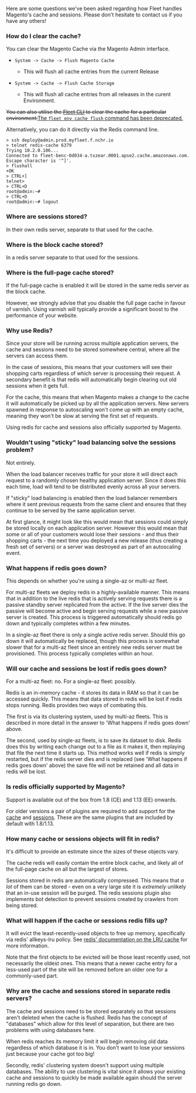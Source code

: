 Here are some questions we've been asked regarding how Fleet handles Magento's
cache and sessions. Please don't hesitate to contact us if you have any others!

### How do I clear the cache?
You can clear the Magento Cache via the Magento Admin interface.

  * `System -> Cache -> Flush Magento Cache`
    * This will flush all cache entries from the current Release

  * `System -> Cache -> Flush Cache Storage`
    * This will flush all cache entries from all releases in the curent Environment.

<del>You can also utilise the [Fleet
CLI](../how-to/manage-environments.md#flushing-caches-for-an-environment) to
clear the cache for a particular environment:</del><ins>The `fleet env cache flush` command has been deprecated.</ins>


Alternatively, you can do it directly via the Redis command line.

```
> ssh deploy@admin.prod.myfleet.f.nchr.io
> telnet redis-cache 6379
Trying 10.2.0.106...
Connected to fleet-benc-0d034-a.txzear.0001.apse2.cache.amazonaws.com.
Escape character is '^]'.
> flushall
+OK
> CTRL+]
telnet>
> CTRL+D
root@admin:~#
> CTRL+D
root@admin:~# logout
```

### Where are sessions stored?
In their own redis server, separate to that used for the cache.


### Where is the block cache stored?
In a redis server separate to that used for the sessions.


### Where is the full-page cache stored?
If the full-page cache is enabled it will be stored in the same
redis server as the block cache.

However, we strongly advise that you disable the full page cache in favour of
varnish. Using varnish will typically provide a significant boost to the
performance of your website.


### Why use Redis?
Since your store will be running across multiple application servers, the cache
and sessions need to be stored somewhere central, where all the servers can
access them.

In the case of sessions, this means that your customers will see their shopping
carts regardless of which server is processing their request. A secondary
benefit is that redis will automatically begin clearing out old sessions when it
gets full.

For the cache, this means that when Magento makes a change to the cache it will
automatically be picked up by all the application servers. New servers spawned
in response to autoscaling won't come up with an empty cache, meaning they won't
be slow at serving the first set of requests.

Using redis for cache and sessions also officially supported by Magento.


### Wouldn't using "sticky" load balancing solve the sessions problem?
Not entirely.

When the load balancer receives traffic for your store it will direct each
request to a randomly chosen healthy application server. Since it does this each
time, load will tend to be distributed evenly across all your servers.

If "sticky" load balancing is enabled then the load balancer remembers where it
sent previous requests from the same client and ensures that they continue to be
served by the same application server.

At first glance, it might look like this would mean that sessions could simply
be stored locally on each application server. However this would mean that some
or all of your customers would lose their sessions - and thus their shopping
carts - the next time you deployed a new release (thus creating a fresh set of
servers) or a server was destroyed as part of an autoscaling event.



### What happens if redis goes down?
This depends on whether you're using a single-az or multi-az fleet.

For multi-az fleets we deploy redis in a highly-available manner. This means
that in addition to the live redis that is actively serving requests there is
a passive standby server replicated from the active. If the live server dies the
passive will become active and begin serving requests while a new passive server
is created. This process is triggered automatically should redis go down and
typically completes within a few minutes.

In a single-az fleet there is only a single active redis server. Should this go
down it will automatically be replaced, though this process is somewhat slower
that for a multi-az fleet since an entirely new redis server must be
provisioned. This process typically completes within an hour.


### Will our cache and sessions be lost if redis goes down?
For a multi-az fleet: no. For a single-az fleet: possibly.

Redis is an in-memory cache - it stores its data in RAM so that it can be
accessed quickly. This means that data stored in redis will be lost if redis
stops running. Redis provides two ways of combating this.

The first is via its clustering system, used by multi-az fleets. This is
described in more detail in the answer to 'What happens if redis goes down'
above.

The second, used by single-az fleets, is to save its dataset to disk. Redis does
this by writing each change out to a file as it makes it, then replaying that
file the next time it starts up. This method works well if redis is simply
restarted, but if the redis server dies and is replaced (see 'What happens if
redis goes down' above) the save file will not be retained and all data in redis
will be lost.

### Is redis officially supported by Magento?
Support is available out of the box from 1.8 (CE) and 1.13 (EE) onwards.

For older versions a pair of plugins are required to add support for the
[cache](https://github.com/colinmollenhour/Cm_Cache_Backend_Redis) and
[sessions](https://github.com/colinmollenhour/Cm_RedisSession). These are the
same plugins that are included by default with 1.8/1.13.


### How many cache or sessions objects will fit in redis?
It's difficult to provide an estimate since the sizes of these objects vary.

The cache redis will easily contain the entire block cache, and likely all of
the full-page cache on all but the largest of stores.

Sessions stored in redis are automatically compressed. This means that *a lot*
of them can be stored - even on a very large site it is *extremely* unlikely
that an in-use session will be purged. The redis sessions plugin also implements
bot detection to prevent sessions created by crawlers from being stored.


### What will happen if the cache or sessions redis fills up?
It will evict the least-recently-used objects to free up memory, specifically
via redis' allkeys-lru policy. See [redis' documentation on the LRU cache](
http://redis.io/topics/lru-cache) for more information.

Note that the first objects to be evicted will be those least recently used, not
necessarily the oldest ones. This means that a newer cache entry for a less-used
part of the site will be removed before an older one for a commonly-used part.


### Why are the cache and sessions stored in separate redis servers?
The cache and sessions need to be stored separately so that sessions aren't
deleted when the cache is flushed. Redis has the concept of "databases" which
allow for this level of separation, but there are two problems with using
databases here.

When redis reaches its memory limit it will begin removing old data regardless
of which database it is in. You don't want to lose your sessions just because
your cache got too big!

Secondly, redis' clustering system doesn't support using multiple databases.
The ability to use clustering is vital since it allows your existing cache and
sessions to quickly be made available again should the server running redis go
down.
